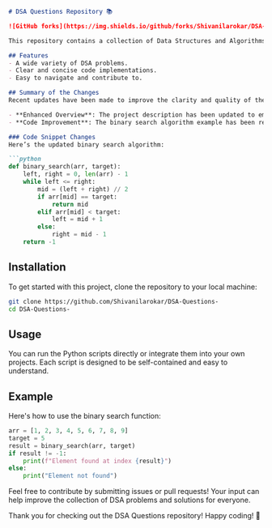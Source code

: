 ```markdown
# DSA Questions Repository 📚

![GitHub forks](https://img.shields.io/github/forks/Shivanilarokar/DSA-Questions-?style=social) ![GitHub stars](https://img.shields.io/github/stars/Shivanilarokar/DSA-Questions-?style=social)

This repository contains a collection of Data Structures and Algorithms (DSA) problems designed to enhance your coding skills and problem-solving abilities. Explore a wide range of DSA challenges with clear and concise code implementations.

## Features
- A wide variety of DSA problems.
- Clear and concise code implementations.
- Easy to navigate and contribute to.

## Summary of the Changes
Recent updates have been made to improve the clarity and quality of the README file and the example code snippet. The following changes were made:

- **Enhanced Overview**: The project description has been updated to emphasize the categorization of problems and the clarity of implementations.
- **Code Improvement**: The binary search algorithm example has been refactored for better readability and efficiency.

### Code Snippet Changes
Here’s the updated binary search algorithm:

```python
def binary_search(arr, target):
    left, right = 0, len(arr) - 1
    while left <= right:
        mid = (left + right) // 2
        if arr[mid] == target:
            return mid
        elif arr[mid] < target:
            left = mid + 1
        else:
            right = mid - 1
    return -1
```

## Installation
To get started with this project, clone the repository to your local machine:

```bash
git clone https://github.com/Shivanilarokar/DSA-Questions-
cd DSA-Questions-
```

## Usage
You can run the Python scripts directly or integrate them into your own projects. Each script is designed to be self-contained and easy to understand.

## Example
Here's how to use the binary search function:

```python
arr = [1, 2, 3, 4, 5, 6, 7, 8, 9]
target = 5
result = binary_search(arr, target)
if result != -1:
    print(f"Element found at index {result}")
else:
    print("Element not found")
```

Feel free to contribute by submitting issues or pull requests! Your input can help improve the collection of DSA problems and solutions for everyone.

Thank you for checking out the DSA Questions repository! Happy coding! 🎉
```